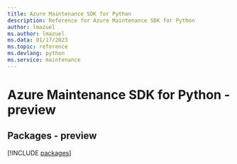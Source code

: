```yaml
---
title: Azure Maintenance SDK for Python
description: Reference for Azure Maintenance SDK for Python
author: lmazuel
ms.author: lmazuel
ms.data: 01/17/2023
ms.topic: reference
ms.devlang: python
ms.service: maintenance
---
```

# Azure Maintenance SDK for Python - preview
## Packages - preview
[!INCLUDE [packages](maintenance-index.md)]